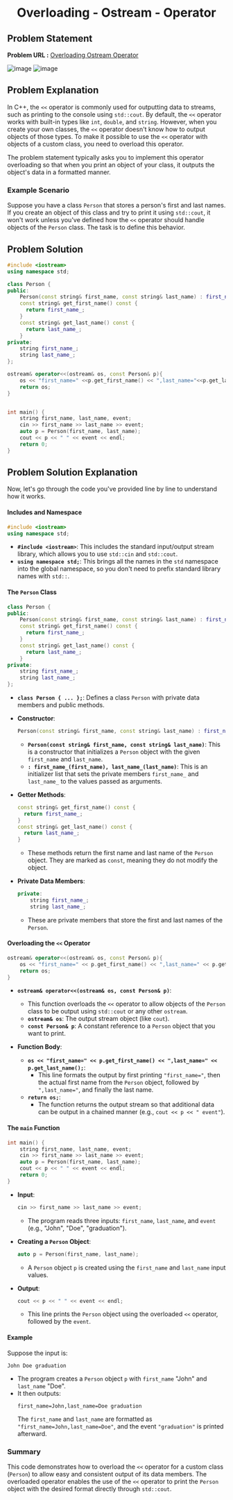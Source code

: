 <h1 align='center'>Overloading - Ostream - Operator</h1>

## Problem Statement

**Problem URL :** [Overloading Ostream Operator](https://www.hackerrank.com/challenges/overloading-ostream-operator/problem?isFullScreen=true)

![image](https://github.com/user-attachments/assets/a7d7beef-79e4-45be-9567-b09521d048df)
![image](https://github.com/user-attachments/assets/f9de6896-b3b7-478f-ab35-543d98c31a62)

## Problem Explanation

In C++, the `<<` operator is commonly used for outputting data to streams, such as printing to the console using `std::cout`. By default, the `<<` operator works with built-in types like `int`, `double`, and `string`. However, when you create your own classes, the `<<` operator doesn't know how to output objects of those types. To make it possible to use the `<<` operator with objects of a custom class, you need to overload this operator.

The problem statement typically asks you to implement this operator overloading so that when you print an object of your class, it outputs the object's data in a formatted manner.

### Example Scenario

Suppose you have a class `Person` that stores a person's first and last names. If you create an object of this class and try to print it using `std::cout`, it won't work unless you've defined how the `<<` operator should handle objects of the `Person` class. The task is to define this behavior.


## Problem Solution
```cpp
#include <iostream>
using namespace std;

class Person {
public:
    Person(const string& first_name, const string& last_name) : first_name_(first_name), last_name_(last_name) {}
    const string& get_first_name() const {
      return first_name_;
    }
    const string& get_last_name() const {
      return last_name_;
    }
private:
    string first_name_;
    string last_name_;
};

ostream& operator<<(ostream& os, const Person& p){
    os << "first_name=" <<p.get_first_name() << ",last_name="<<p.get_last_name();
    return os;
}


int main() {
    string first_name, last_name, event;
    cin >> first_name >> last_name >> event;
    auto p = Person(first_name, last_name);
    cout << p << " " << event << endl;
    return 0;
}

```

## Problem Solution Explanation

Now, let's go through the code you've provided line by line to understand how it works.

#### Includes and Namespace
```cpp
#include <iostream>
using namespace std;
```
- **`#include <iostream>`**: This includes the standard input/output stream library, which allows you to use `std::cin` and `std::cout`.
- **`using namespace std;`**: This brings all the names in the `std` namespace into the global namespace, so you don't need to prefix standard library names with `std::`.

#### The `Person` Class

```cpp
class Person {
public:
    Person(const string& first_name, const string& last_name) : first_name_(first_name), last_name_(last_name) {}
    const string& get_first_name() const {
      return first_name_;
    }
    const string& get_last_name() const {
      return last_name_;
    }
private:
    string first_name_;
    string last_name_;
};
```

- **`class Person { ... };`**: Defines a class `Person` with private data members and public methods.

- **Constructor**: 
    ```cpp
    Person(const string& first_name, const string& last_name) : first_name_(first_name), last_name_(last_name) {}
    ```
    - **`Person(const string& first_name, const string& last_name)`**: This is a constructor that initializes a `Person` object with the given `first_name` and `last_name`.
    - **`: first_name_(first_name), last_name_(last_name)`**: This is an initializer list that sets the private members `first_name_` and `last_name_` to the values passed as arguments.

- **Getter Methods**:
    ```cpp
    const string& get_first_name() const {
      return first_name_;
    }
    const string& get_last_name() const {
      return last_name_;
    }
    ```
    - These methods return the first name and last name of the `Person` object. They are marked as `const`, meaning they do not modify the object.

- **Private Data Members**:
    ```cpp
    private:
        string first_name_;
        string last_name_;
    ```
    - These are private members that store the first and last names of the `Person`.

#### Overloading the `<<` Operator

```cpp
ostream& operator<<(ostream& os, const Person& p){
    os << "first_name=" << p.get_first_name() << ",last_name=" << p.get_last_name();
    return os;
}
```

- **`ostream& operator<<(ostream& os, const Person& p)`**:
    - This function overloads the `<<` operator to allow objects of the `Person` class to be output using `std::cout` or any other `ostream`.
    - **`ostream& os`**: The output stream object (like `cout`).
    - **`const Person& p`**: A constant reference to a `Person` object that you want to print.

- **Function Body**:
    - **`os << "first_name=" << p.get_first_name() << ",last_name=" << p.get_last_name();`**:
        - This line formats the output by first printing `"first_name="`, then the actual first name from the `Person` object, followed by `",last_name="`, and finally the last name.
    - **`return os;`**:
        - The function returns the output stream so that additional data can be output in a chained manner (e.g., `cout << p << " event"`).

#### The `main` Function

```cpp
int main() {
    string first_name, last_name, event;
    cin >> first_name >> last_name >> event;
    auto p = Person(first_name, last_name);
    cout << p << " " << event << endl;
    return 0;
}
```

- **Input**:
    ```cpp
    cin >> first_name >> last_name >> event;
    ```
    - The program reads three inputs: `first_name`, `last_name`, and `event` (e.g., "John", "Doe", "graduation").
  
- **Creating a `Person` Object**:
    ```cpp
    auto p = Person(first_name, last_name);
    ```
    - A `Person` object `p` is created using the `first_name` and `last_name` input values.

- **Output**:
    ```cpp
    cout << p << " " << event << endl;
    ```
    - This line prints the `Person` object using the overloaded `<<` operator, followed by the `event`.

#### Example

Suppose the input is:
```
John Doe graduation
```

- The program creates a `Person` object `p` with `first_name` "John" and `last_name` "Doe".
- It then outputs: 
  ```
  first_name=John,last_name=Doe graduation
  ```
  The `first_name` and `last_name` are formatted as `"first_name=John,last_name=Doe"`, and the event `"graduation"` is printed afterward.

### Summary

This code demonstrates how to overload the `<<` operator for a custom class (`Person`) to allow easy and consistent output of its data members. The overloaded operator enables the use of the `<<` operator to print the `Person` object with the desired format directly through `std::cout`.
